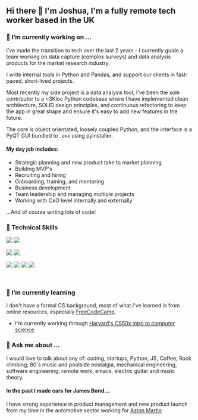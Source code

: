 ## Hi there 👋 I'm Joshua, I'm a fully remote tech worker based in the UK

### 🔭 I’m currently working on ...

I've made the transition to tech over the last 2 years - I currently guide a team working on data capture (complex surveys) and data analysis products for the market research industry. 

I write internal tools in Python and Pandas, and support our clients in fast-paced, short-lived projects.

Most recently my side project is a data analysis tool; I've been the sole contributor to a ~3Kloc Python codebase where I have implemented clean architecture, SOLID design principles, and continuous refactoring to keep the app in great shape and ensure it's easy to add new features in the future.

The core is object orientated, loosely coupled Python, and the interface is a PyQT GUI bundled to `.exe` using pyinstaller.

#### My day job includes:
- Strategic planning and new product take to market planning
- Building MVP's
- Recruiting and hiring
- Onboarding, training, and mentoring
- Business development
- Team leadership and managing multiple projects
- Working with CxO level internally and externally

...And of course writing lots of code!

<!--
**JoshuaAdrianJones/JoshuaAdrianJones** is a ✨ _special_ ✨ repository because its `README.md` (this file) appears on your GitHub profile.

Here are some ideas to get you started:

- 🔭 I’m currently working on ...
- 🌱 I’m currently learning ...
- 👯 I’m looking to collaborate on ...
- 🤔 I’m looking for help with ...
- 💬 Ask me about ...
- 📫 How to reach me: ...
- 😄 Pronouns: ...
- ⚡ Fun fact: ...
-->




### 💼 Technical Skills


![](https://img.shields.io/badge/Code-Python-informational?style=flat&logo=python&color=05445e)
![](https://img.shields.io/badge/Code-JavaScript-informational?style=flat&logo=JavaScript&color=F7DF1E)

![](https://img.shields.io/badge/Data-Numpy-informational?style=flat&logo=numpy&color=189ab4)
![](https://img.shields.io/badge/Data-Pandas-informational?style=flat&logo=pandas&color=75e6da)

![](https://img.shields.io/badge/Web-FastAPI-informational?style=flat&logo=fastapi&color=18a558)
![](https://img.shields.io/badge/Web-Django-informational?style=flat&logo=django&color=E34F26)
![](https://img.shields.io/badge/Web-Django-informational?style=flat&logo=flask&color=2ff3e0)
![](https://img.shields.io/badge/Web-React-informational?style=flat&logo=react&color=61DAFB)


</br>

### 🌱 I’m currently learning

I don't have a formal CS background, most of what I've learned is from online resources, especially [FreeCodeCamp](https://www.freecodecamp.org/).

- I'm currently working through [Harvard's CS50x intro to computer science](https://cs50.harvard.edu/x/2021/)

### 💬 Ask me about ...

I would love to talk about any of: coding, startups, Python, JS, Coffee, Rock climbing, 80's music and poolside nostalgia, mechanical engineering, software engineering, remote work, emacs, electric guitar and music theory.


#### In the past I made cars for James Bond...

 I have strong experience in product management and new product launch from my time in the automotive sector working for [Aston Martin](https://www.astonmartin.com)
